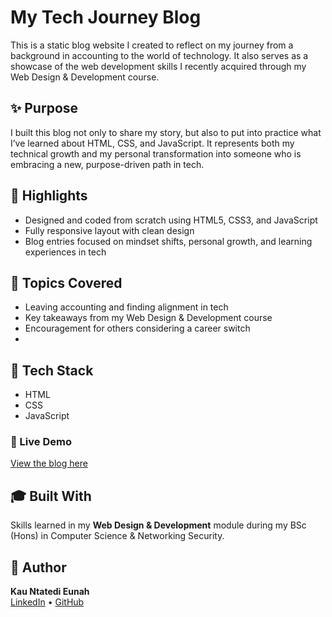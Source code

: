 # My Tech Journey Blog

This is a static blog website I created to reflect on my journey from a background in accounting to the world of technology. It also serves as a showcase of the web development skills I recently acquired through my Web Design & Development course.

## ✨ Purpose
I built this blog not only to share my story, but also to put into practice what I’ve learned about HTML, CSS, and JavaScript. It represents both my technical growth and my personal transformation into someone who is embracing a new, purpose-driven path in tech.

## 🌱 Highlights
- Designed and coded from scratch using HTML5, CSS3, and JavaScript
- Fully responsive layout with clean design 
- Blog entries focused on mindset shifts, personal growth, and learning experiences in tech

## 🧠 Topics Covered
- Leaving accounting and finding alignment in tech
- Key takeaways from my Web Design & Development course
- Encouragement for others considering a career switch
- 

## 🔧 Tech Stack
- HTML
- CSS
- JavaScript
### 🔗 Live Demo
[View the blog here](https://eunah26.github.io/my-tech-journey-blog/)

## 🎓 Built With
Skills learned in my **Web Design & Development** module during my BSc (Hons) in Computer Science & Networking Security.

## 📌 Author
**Kau Ntatedi Eunah**  
[LinkedIn](www.linkedin.com/in/ntatedi-eunah-kau-967b14365) • [GitHub](https://github.com/Eunah26)
